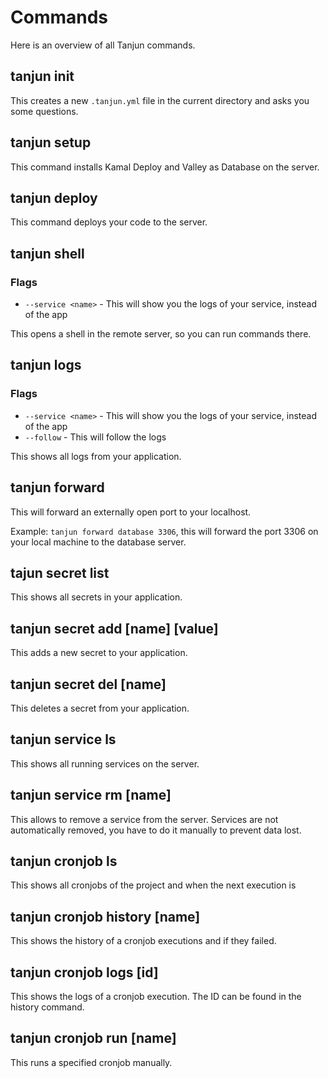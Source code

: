 # Commands

Here is an overview of all Tanjun commands.

## tanjun init

This creates a new `.tanjun.yml` file in the current directory and asks you some questions.

## tanjun setup

This command installs Kamal Deploy and Valley as Database on the server.

## tanjun deploy

This command deploys your code to the server.

## tanjun shell

### Flags

- `--service <name>` - This will show you the logs of your service, instead of the app

This opens a shell in the remote server, so you can run commands there.

## tanjun logs

### Flags

- `--service <name>` - This will show you the logs of your service, instead of the app
- `--follow` - This will follow the logs

This shows all logs from your application.

## tanjun forward

This will forward an externally open port to your localhost.

Example: `tanjun forward database 3306`, this will forward the port 3306 on your local machine to the database server.

## tajun secret list

This shows all secrets in your application.

## tanjun secret add [name] [value]

This adds a new secret to your application.

## tanjun secret del [name]

This deletes a secret from your application.

## tanjun service ls

This shows all running services on the server.

## tanjun service rm [name]

This allows to remove a service from the server. Services are not automatically removed, you have to do it manually to prevent data lost.

## tanjun cronjob ls

This shows all cronjobs of the project and when the next execution is

## tanjun cronjob history [name]

This shows the history of a cronjob executions and if they failed.

## tanjun cronjob logs [id]

This shows the logs of a cronjob execution. The ID can be found in the history command.

## tanjun cronjob run [name]

This runs a specified cronjob manually.
